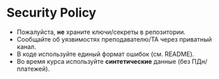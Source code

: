 # Security Policy

- Пожалуйста, **не** храните ключи/секреты в репозитории.
- Сообщайте об уязвимостях преподавателю/ТА через приватный канал.
- В коде используйте единый формат ошибок (см. README).
- Во время курса используйте **синтетические** данные (без ПДн/платежей).
